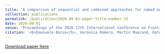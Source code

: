 ```yaml
---
title: "A comparison of sequential and combined approaches for named entity recognition in a corpus of handwritten medieval charters"
collection: publications
permalink: /publication/2020-09-01-paper-title-number-15
date: 2020-09-01
venue: 'Proceedings of the 2020 17th International Conference on Frontiers in Handwriting Recognition (ICFHR)'
citation: '<b>Emanuela Boros</b>, Verónica Romero, Martin Maarand, Kateřina Zenklová, Jitka Křečková, Enrique Vidal, Dominique Stutzmann, and Christopher Kermorvant. <i>A comparison of sequential and combined approaches for named entity recognition in a corpus of handwritten medieval charters</i>. In 2020 17th International Conference on Frontiers in Handwriting Recognition (ICFHR), pp. 79-84. IEEE, September 7-10 2020, Dortmund, Germany.'
---
```


[Download paper here](https://teklia.com/publications/ICFHR2020_NER_Comparison_final_updated.pdf)



